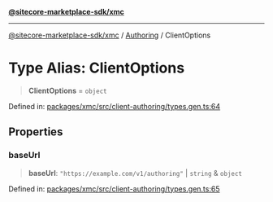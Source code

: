 [**@sitecore-marketplace-sdk/xmc**](../../../../README.md)

***

[@sitecore-marketplace-sdk/xmc](../../../../README.md) / [Authoring](../README.md) / ClientOptions

# Type Alias: ClientOptions

> **ClientOptions** = `object`

Defined in: [packages/xmc/src/client-authoring/types.gen.ts:64](https://github.com/Sitecore/marketplace-sdk/blob/main/packages/xmc/src/client-authoring/types.gen.ts#L64)

## Properties

### baseUrl

> **baseUrl**: `"https://example.com/v1/authoring"` \| `string` & `object`

Defined in: [packages/xmc/src/client-authoring/types.gen.ts:65](https://github.com/Sitecore/marketplace-sdk/blob/main/packages/xmc/src/client-authoring/types.gen.ts#L65)

